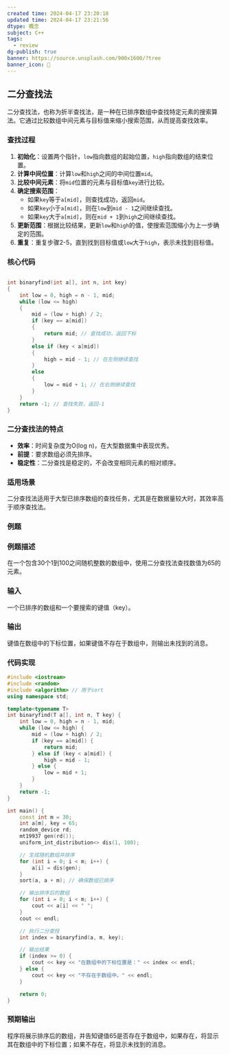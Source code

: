 ```yaml
---
created time: 2024-04-17 23:20:18
updated time: 2024-04-17 23:21:56
dtype: 概念
subject: C++
tags:
  - review
dg-publish: true
banner: https://source.unsplash.com/900x1600/?tree
banner_icon: 🧠
---
```

## 二分查找法

二分查找法，也称为折半查找法，是一种在已排序数组中查找特定元素的搜索算法。它通过比较数组中间元素与目标值来缩小搜索范围，从而提高查找效率。

### 查找过程

1. **初始化**：设置两个指针，`low`指向数组的起始位置，`high`指向数组的结束位置。
2. **计算中间位置**：计算`low`和`high`之间的中间位置`mid`。
3. **比较中间元素**：将`mid`位置的元素与目标值`key`进行比较。
4. **确定搜索范围**：
   - 如果`key`等于`a[mid]`，则查找成功，返回`mid`。
   - 如果`key`小于`a[mid]`，则在`low`到`mid - 1`之间继续查找。
   - 如果`key`大于`a[mid]`，则在`mid + 1`到`high`之间继续查找。
5. **更新范围**：根据比较结果，更新`low`和`high`的值，使搜索范围缩小为上一步确定的范围。
6. **重复**：重复步骤2-5，直到找到目标值或`low`大于`high`，表示未找到目标值。

### 核心代码

```C++

int binaryfind(int a[], int n, int key)
{
    int low = 0, high = n - 1, mid;
    while (low <= high)
    {
        mid = (low + high) / 2;
        if (key == a[mid])
        {
            return mid; // 查找成功，返回下标
        }
        else if (key < a[mid])
        {
            high = mid - 1; // 在左侧继续查找
        }
        else
        {
            low = mid + 1; // 在右侧继续查找
        }
    }
    return -1; // 查找失败，返回-1
}
```

### 二分查找法的特点

- **效率**：时间复杂度为O(log n)，在大型数据集中表现优秀。
- **前提**：要求数组必须先排序。
- **稳定性**：二分查找是稳定的，不会改变相同元素的相对顺序。

### 适用场景

二分查找法适用于大型已排序数组的查找任务，尤其是在数据量较大时，其效率高于顺序查找法。

### 例题

### 例题描述

在一个包含30个1到100之间随机整数的数组中，使用二分查找法查找数值为65的元素。

### 输入

一个已排序的数组和一个要搜索的键值（key）。

### 输出

键值在数组中的下标位置，如果键值不存在于数组中，则输出未找到的消息。

### 代码实现

```C++
#include <iostream>
#include <random>
#include <algorithm> // 用于sort
using namespace std;

template<typename T>
int binaryfind(T a[], int n, T key) {
    int low = 0, high = n - 1, mid;
    while (low <= high) {
        mid = (low + high) / 2;
        if (key == a[mid]) {
            return mid;
        } else if (key < a[mid]) {
            high = mid - 1;
        } else {
            low = mid + 1;
        }
    }
    return -1;
}

int main() {
    const int m = 30;
    int a[m], key = 65;
    random_device rd;
    mt19937 gen(rd());
    uniform_int_distribution<> dis(1, 100);

    // 生成随机数组并排序
    for (int i = 0; i < m; i++) {
        a[i] = dis(gen);
    }
    sort(a, a + m); // 确保数组已排序

    // 输出排序后的数组
    for (int i = 0; i < m; i++) {
        cout << a[i] << " ";
    }
    cout << endl;

    // 执行二分查找
    int index = binaryfind(a, m, key);

    // 输出结果
    if (index >= 0) {
        cout << key << "在数组中的下标位置是：" << index << endl;
    } else {
        cout << key << "不存在于数组中。" << endl;
    }

    return 0;
}
```

### 预期输出

程序将展示排序后的数组，并告知键值65是否存在于数组中，如果存在，将显示其在数组中的下标位置；如果不存在，将显示未找到的消息。

